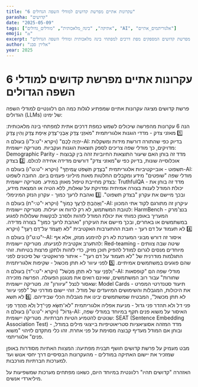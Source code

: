 ```yaml
---
title: "6 עקרונות אתיים מפרשת קדושים למודלי השפה הגדולים"
parasha: "קדושים"
date: "2025-05-09"
tags: ["אתיקה", "בינה_מלאכותית", "מודלים_גדולים", "AI", "אלגוריתמים_אתיים"]
emoji: "⚖️"
excerpt: "עקרונות אתיים מפרשת קדושים המספקים מפת דרכים למפתחי בינה מלאכותית ומודלי השפה הגדולים"
author: "אלירן סבג"
year: 2025
---
```


# 6 עקרונות אתיים מפרשת קדושים למודלי השפה הגדולים

פרשת קדושים מציגה עקרונות אתיים שמפתיע לגלות כמה הם רלוונטיים למודלי השפה הגדולים (LLMs) של ימינו:

הנה 6 עקרונות מהפרשה שיכולים לשמש כמפת דרכים אתית למפתחי בינה מלאכותית:
1️⃣ מאזני צדק - מדדי הוגנות אלגוריתמית "מֹאזְנֵי צֶדֶק אַבְנֵי־צֶדֶק אֵיפַת צֶדֶק וְהִין צֶדֶק יִהְיֶה לָכֶם" (ויקרא י"ט:ל"ו)
בעולם ה-AI: בדיוק כפי שהתורה דורשת מידות ומשקלות מדויקים, כך מודלי שפה צריכים לספק תוצאות הוגנות ועקביות.
מטריקה יישומית: Demographic Parity - מדד זה בוחן האם שיעור התוצאות החיוביות זהה בין קבוצות אוכלוסייה שונות, בדיוק כפי ש"מאזני צדק" דורשים מדידה אחידה לכולם.
2️⃣ בצדק תשפוט - אובייקטיביות אלגוריתמית "בְצֶדֶק תִּשְׁפֹּט עֲמִיתֶךָ" (ויקרא י"ט:ט"ו)
בעולם ה-AI: מודלי שפה "שופטים" מידע ומקבלים החלטות מאות מיליוני פעמים ביום. החובה לשפוט בצדק מחייבת טיפול מאוזן במידע.
מטריקה יישומית: TruthfulQA - מדד זה בוחן את יכולת המודל לענות בצורה אמיתית ומדויקת על שאלות, ללא הטיה או המצאת מידע, ובכך מיישם את עקרון "בצדק תשפוט".
3️⃣ ואהבת לרעך כמוך - עקרון הנזק המינימלי "וְאָהַבְתָּ לְרֵעֲךָ כָּמוֹךָ" (ויקרא י"ט:י"ח)
בעולם ה-AI: עיקרון זה מתורגם לקוד אתי המכוון לטובת המשתמש, לא רק לרווח או יעילות.
מטריקה יישומית: HarmBench - בנצ'מרק המעריך באופן כמותי את יכולת המודל לזהות ולסרב לבקשות שעלולות לפגוע במשתמשים או באחרים, ובכך מיישם את העיקרון "ואהבת לרעך כמוך" בצורה מדידה.
4️⃣ לא תעמוד על דם רעך - חובת ההתערבות האקטיבית "לֹא תַעֲמֹד עַל־דַּם רֵעֶךָ" (ויקרא י"ט:ט"ז)
בעולם ה-AI: איסור זה דורש מבוני המערכת לא רק להימנע מנזק, אלא אף להתערב אקטיבית למניעתו.
מטריקה יישומית: Red-teaming - שיטה שבה צוותים מיוחדים מנסים לגרום למודל להפיק תוכן מזיק, כדי לזהות ולתקן פרצות בטיחות. זוהי התגלמות מודרנית של "לא תעמוד על דם רעך" - איתור פרואקטיבי של סיכונים לפני שהם פוגעים במשתמשים אמיתיים.
5️⃣ לפני עיוור לא תתן מכשול - שקיפות אלגוריתמית "וְלִפְנֵי עִוֵּר לֹא תִתֵּן מִכְשֹׁל" (ויקרא י"ט:י"ד)
בעולם ה-AI: מודלי שפה הם "קופסאות שחורות" עבור רוב המשתמשים, שאינם רואים את מנגנון הפעולה. הפרשה מזכירה שאסור לנצל "עיוורון" זה.
מטריקה יישומית: Model Cards - תיעוד סטנדרטי המפרט את היכולות, המגבלות והשימושים המיועדים של מודל. זוהי יישום מודרני של "לפני עיוור לא תתן מכשול", המבטיח שמשתמשים יבינו את מגבלות הכלי שבידיהם.
6️⃣ לא תשא פני דל ולא תהדר פני גדול - מניעת אפליה אלגוריתמית "לֹא־תִשָּׂא פְנֵי־דָל וְלֹא תֶהְדַּר פְּנֵי גָדוֹל" (ויקרא י"ט:ט"ו)
בעולם ה-AI: האיסור על משוא פנים תקף במיוחד במודלי שפה, שנוטים להטמיע הטיות חברתיות.
מטריקה יישומית: SEAT (Sentence Embedding Association Test) - מדד המזהה אסוציאציות סטריאוטיפיות בייצוגי מילים במודל, ובוחן אם המודל מעדיף קבוצה מסוימת על פני אחרת. זהו כלי מתקדם לזיהוי "משוא פנים" אלגוריתמי.

מבט מעמיק על פרשת קדושים חושף תבנית מפתיעה: המצוות האתיות מסודרות באופן שמזכיר את יישום האתיקה במודלים - מהעקרונות הבסיסיים דרך יחסי אנוש ועד למערכות חברתיות מורכבות.

האזהרה "קדושים תהיו" רלוונטית במיוחד היום, כשאנו מפתחים מערכות שמשפיעות על מיליארדי אנשים.

